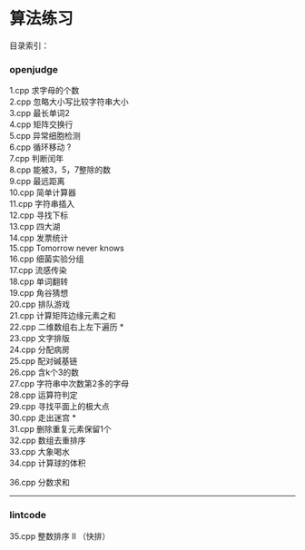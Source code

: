 # 算法练习

目录索引：


### openjudge

1.cpp   求字母的个数 </br>
2.cpp   忽略大小写比较字符串大小 </br>
3.cpp   最长单词2 </br>
4.cpp   矩阵交换行 </br>
5.cpp   异常细胞检测 </br>
6.cpp   循环移动 ? </br>
7.cpp   判断闰年 </br>
8.cpp   能被3，5，7整除的数 </br>
9.cpp   最远距离 </br>
10.cpp  简单计算器 </br>
11.cpp  字符串插入 </br>
12.cpp  寻找下标 </br>
13.cpp  四大湖 </br>
14.cpp  发票统计 </br>
15.cpp  Tomorrow never knows </br>
16.cpp  细菌实验分组 </br>
17.cpp  流感传染 </br>
18.cpp  单词翻转 </br>
19.cpp  角谷猜想 </br>
20.cpp  排队游戏 </br>
21.cpp  计算矩阵边缘元素之和 </br>
22.cpp  二维数组右上左下遍历   *</br>
23.cpp  文字排版 </br>
24.cpp  分配病房 </br>
25.cpp  配对碱基链 </br>
26.cpp  含k个3的数 </br>
27.cpp  字符串中次数第2多的字母 </br>
28.cpp  运算符判定 </br>
29.cpp  寻找平面上的极大点 </br>
30.cpp  走出迷宫   *</br>
31.cpp  删除重复元素保留1个 </br>
32.cpp  数组去重排序 </br>
33.cpp  大象喝水 </br>
34.cpp  计算球的体积 </br>

36.cpp  分数求和</br>

-------------
### lintcode

35.cpp  整数排序 II （快排）<br> 

